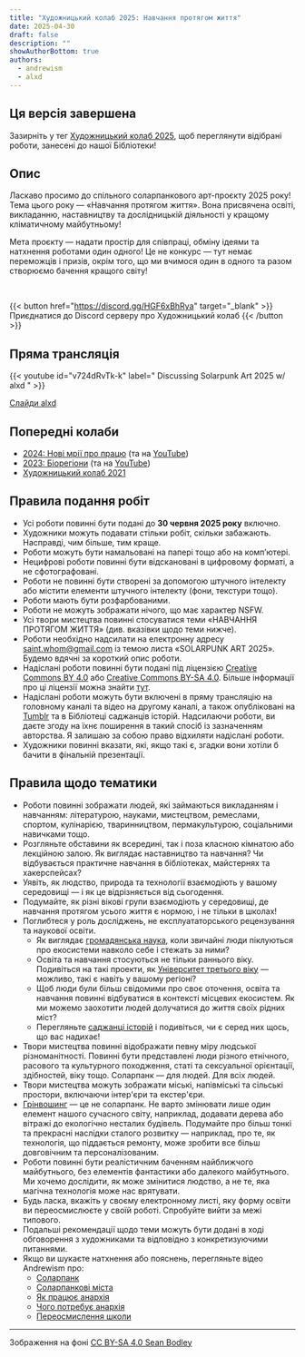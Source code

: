 ```yaml
---
title: "Художницький колаб 2025: Навчання протягом життя"
date: 2025-04-30
draft: false
description: ""
showAuthorBottom: true
authors:
  - andrewism
  - alxd
---
```


## Ця версія завершена


Зазирніть у тег [Художницький колаб 2025](/tags/2025-collab/), щоб переглянути відібрані роботи, занесені до нашої Бібліотеки!

## Опис

Ласкаво просимо до спільного соларпанкового арт-проєкту 2025 року! Тема цього року — «Навчання протягом життя». Вона присвячена освіті, викладанню, наставництву та дослідницькій діяльності у кращому кліматичному майбутньому!

Мета проєкту — надати простір для співпраці, обміну ідеями та натхнення роботами один одного! Це не конкурс — тут немає переможців і призів, окрім того, що ми вчимося один в одного та разом створюємо бачення кращого світу!

<br>

{{< button href="https://discord.gg/HGF6xBhRya" target="_blank" >}}
Приєднатися до Discord серверу про Художницький колаб
{{< /button >}}

## Пряма трансляція

{{< youtube id="v724dRvTk-k" label=" Discussing Solarpunk Art 2025 w/ alxd " >}}

[Слайди alxd](https://slides.com/pawelngei/art-collab-2025)

## Попередні колаби

- [2024: Нові мрії про працю](https://andrew-ism.tumblr.com/post/770135694637236224/solarpunk-art-2024-new-dreams-of-labour) (та на [YouTube](https://www.youtube.com/watch?v=mRKt2ORY9bs))
- [2023: Біорегіони](https://andrew-ism.tumblr.com/post/741342402945646592/solarpunk-art-2023-bioregions) (та на [YouTube](https://www.youtube.com/watch?v=j3PZfXpY1og))
- [Художницький колаб 2021](https://www.youtube.com/watch?v=IiK1MK44Or4)

## Правила подання робіт

- Усі роботи повинні бути подані до **30 червня 2025 року** включно.
- Художники можуть подавати стільки робіт, скільки забажають. Насправді, чим більше, тим краще.
- Роботи можуть бути намальовані на папері тощо або на комп’ютері.
- Нецифрові роботи повинні бути відскановані в цифровому форматі, а не сфотографовані.
- Роботи не повинні бути створені за допомогою штучного інтелекту або містити елементи штучного інтелекту (фони, текстури тощо).
- Роботи мають бути розфарбованими.
- Роботи не можуть зображати нічого, що має характер NSFW.
- Усі твори мистецтва повинні стосуватися теми «НАВЧАННЯ ПРОТЯГОМ ЖИТТЯ» (див. вказівки щодо теми нижче).
- Роботи необхідно надсилати на електронну адресу saint.whom@gmail.com із темою листа «SOLARPUNK ART 2025». Будемо вдячні за короткий опис роботи.
- Надіслані роботи повинні бути подані під ліцензією [Creative Commons BY 4.0](/tags/cc-by-4.0) або [Creative Commons BY-SA 4.0](/tags/cc-by-sa-4.0). Більше інформації про ці ліцензії можна знайти [тут](https://creativecommons.org/share-your-work/cclicenses/).
- Надіслані роботи можуть бути включені в пряму трансляцію на головному каналі та відео на другому каналі, а також опубліковані на [Tumblr](https://andrew-ism.tumblr.com/) та в Бібліотеці саджанців історій. Надсилаючи роботи, ви даєте згоду на їхнє поширення в такий спосіб із зазначенням авторства. Я залишаю за собою право відхиляти надіслані роботи.
- Художники повинні вказати, які, якщо такі є, згадки вони хотіли б бачити в фінальній презентації.

## Правила щодо тематики

- Роботи повинні зображати людей, які займаються викладанням і навчанням: літературою, науками, мистецтвом, ремеслами, спортом, кулінарією, тваринництвом, пермакультурою, соціальними навичками тощо.
- Розгляньте обставини як всередині, так і поза класною кімнатою або лекційною залою. Як виглядає наставництво та навчання? Чи відбувається практичне навчання в бібліотеках, майстернях та хакерспейсах?
- Уявіть, як людство, природа та технології взаємодіють у вашому середовищі — і як це відрізняється від сьогодення. 
- Подумайте, як різні вікові групи взаємодіють у середовищі, де навчання протягом усього життя є нормою, і не тільки в школах!
- Поглибтеся у роль досліджень, не експлуататорського рецензування та наукової освіти.
  - Як виглядає [громадянська наука](https://uk.wikipedia.org/wiki/%D0%93%D1%80%D0%BE%D0%BC%D0%B0%D0%B4%D1%8F%D0%BD%D1%81%D1%8C%D0%BA%D0%B0_%D0%BD%D0%B0%D1%83%D0%BA%D0%B0), коли звичайні люди піклуються про екосистеми навколо себе і стежать за ними?
  - Освіта та навчання стосуються не тільки раннього віку. Подивіться на такі проекти, як [Університет третього віку](https://en.wikipedia.org/wiki/University_of_the_Third_Age) — можливо, такі є навіть у вашому регіоні?
  - Щоб люди були більш свідомими про своє оточення, освіта та навчання повинні відбуватися в контексті місцевих екосистем. Як ми можемо заохотити людей долучатися до життя своїх рідних міст?
  - Перегляньте [саджанці історій](/seeds/) і подивіться, чи є серед них щось, що вас надихає!
- Твори мистецтва повинні відображати певну міру людської різноманітності. Повинні бути представлені люди різного етнічного, расового та культурного походження, статі та сексуальної орієнтації, здібностей, віку тощо. Соларпанк — для людей. Для всіх людей.
- Твори мистецтва можуть зображати міські, напівміські та сільські простори, включаючи інтер'єри та екстер'єри.
- [Грінвошинг](https://uk.wikipedia.org/wiki/%D0%97%D0%B5%D0%BB%D0%B5%D0%BD%D0%B8%D0%B9_%D0%BA%D0%B0%D0%BC%D1%83%D1%84%D0%BB%D1%8F%D0%B6) — це не соларпанк. Не варто змінювати лише один елемент нашого сучасного світу, наприклад, додавати дерева або вітражі до екологічно несталих будівель. Подумайте про більш тонкі та прекрасні наслідки сталого розвитку — наприклад, про те, як технологія, що піддається ремонту, може зробити все більш довговічним та персоналізованим.
- Роботи повинні бути реалістичним баченням найближчого майбутнього, без елементів фантастики або далекого майбутнього. Ми хочемо дослідити, як може змінитися людство, а не те, яка магічна технологія може нас врятувати.
- Будь ласка, вкажіть у своєму електронному листі, яку форму освіти ви переосмислюєте у своїй роботі. Спробуйте вийти за межі типового.
- Подальші рекомендації щодо теми можуть бути додані в ході обговорення з художниками та відповідно з конкретизуючими питаннями.
- Якщо ви шукаєте натхнення або пояснень, перегляньте відео Andrewism про:
  - [Соларпанк](https://youtu.be/u03hoO3QueM)
  - [Соларпанкові міста](https://youtu.be/4UmU1dSe3n0)
  - [Як працює анархія](https://www.youtube.com/watch?v=lrTzjaXskUU)
  - [Чого потребує анархія](https://www.youtube.com/watch?v=qkN_nQPpeSU)
  - [Переосмислення школи](https://www.youtube.com/watch?v=9ZGYtHPtZwM)

---

Зображення на фоні [CC BY-SA 4.0 Sean Bodley](/art/sean-bodley-library-of-everything/)
